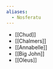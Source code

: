 ```yaml
---
aliases:
  - Nosferatu
---
```


- [[Chud]]
- [[Chalmers]]
- [[Annabelle]]
- [[Big John]]
- [[Oleus]]